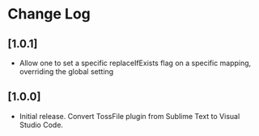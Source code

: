 # Change Log

## [1.0.1]
- Allow one to set a specific replaceIfExists flag on a specific mapping, overriding the global setting

## [1.0.0]
- Initial release. Convert TossFile plugin from Sublime Text to Visual Studio Code.
